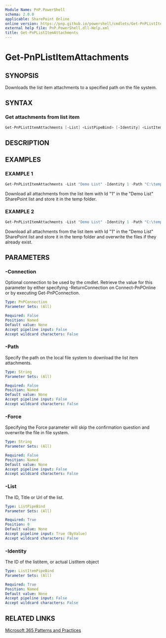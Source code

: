 ```yaml
---
Module Name: PnP.PowerShell
schema: 2.0.0
applicable: SharePoint Online
online version: https://pnp.github.io/powershell/cmdlets/Get-PnPListItemAttachments.html
external help file: PnP.PowerShell.dll-Help.xml
title: Get-PnPListItemAttachments
---
```

  
# Get-PnPListItemAttachments

## SYNOPSIS
Downloads the list item attachments to a specified path on the file system.

## SYNTAX

### Get attachments from list item
```powershell
Get-PnPListItemAttachments [-List] <ListPipeBind> [-Identity] <ListItemPipeBind> [-Path <String>] [-Force <SwitchParameter>] [-Connection <PnPConnection>] [<CommonParameters>]
```

## DESCRIPTION

## EXAMPLES

### EXAMPLE 1
```powershell
Get-PnPListItemAttachments -List "Demo List" -Identity 1 -Path "C:\temp"
```

Download all attachments from the list item with Id "1" in the "Demo List" SharePoint list and store it in the temp folder.

### EXAMPLE 2
```powershell
Get-PnPListItemAttachments -List "Demo List" -Identity 1 -Path "C:\temp" -Force
```

Download all attachments from the list item with Id "1" in the "Demo List" SharePoint list and store it in the temp folder and overwrite the files if they already exist.

## PARAMETERS

### -Connection
Optional connection to be used by the cmdlet. Retrieve the value for this parameter by either specifying -ReturnConnection on Connect-PnPOnline or by executing Get-PnPConnection.

```yaml
Type: PnPConnection
Parameter Sets: (All)

Required: False
Position: Named
Default value: None
Accept pipeline input: False
Accept wildcard characters: False
```

### -Path
Specify the path on the local file system to download the list item attachments.

```yaml
Type: String
Parameter Sets: (All)

Required: False
Position: Named
Default value: None
Accept pipeline input: False
Accept wildcard characters: False
```

### -Force
Specifying the Force parameter will skip the confirmation question and overwrite the file in file system.

```yaml
Type: String
Parameter Sets: (All)

Required: False
Position: Named
Default value: None
Accept pipeline input: False
Accept wildcard characters: False
```

### -List
The ID, Title or Url of the list.

```yaml
Type: ListPipeBind
Parameter Sets: (All)

Required: True
Position: 0
Default value: None
Accept pipeline input: True (ByValue)
Accept wildcard characters: False
```

### -Identity
The ID of the listitem, or actual ListItem object

```yaml
Type: ListItemPipeBind
Parameter Sets: (All)

Required: True
Position: Named
Default value: None
Accept pipeline input: False
Accept wildcard characters: False
```

## RELATED LINKS

[Microsoft 365 Patterns and Practices](https://aka.ms/m365pnp)